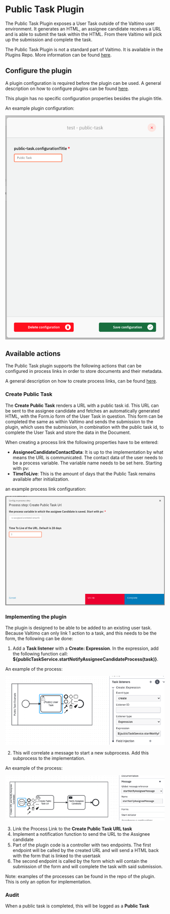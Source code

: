 # Public Task Plugin

The Public Task Plugin exposes a User Task outside of the Valtimo user environment. It generates an HTML, an assignee candidate receives a URL and is able to submit the task within the HTML. 
From there Valtimo will pick up the submission and complete the task.

The Public Task Plugin is not a standard part of Valtimo. It is available in the Plugins Repo. More information can be found [here](/introduction/modules/plugin-introduction.md#plugins-repo).

## Configure the plugin

A plugin configuration is required before the plugin can be used. A general description on how to configure
plugins can be found [here](../configure-plugin.md).

This plugin has no specific configuration properties besides the plugin title.

An example plugin configuration:

![example plugin configuration](img/configure-plugin.png)

## Available actions

The Public Task plugin supports the following actions that can be configured in process links in order to store
documents and their metadata.

A general description on how to create process links, can be found [here](../../process-link/create-process-link.md).

### Create Public Task

The **Create Public Task** renders a URL with a public task id. This URL can be sent to the assignee candidate and fetches an automatically generated HTML, 
with the Form.io form of the User Task in question. This form can be completed the same as within Valtimo and sends the submission to the plugin, which uses the submission,
in combination with the public task id, to complete the User Task and store the data in the Document.


When creating a process link the following properties have to be entered:
- **AssigneeCandidateContactData**: It is up to the implementation by what means the URL is communicated. The contact data of the user needs to be a process variable. The variable name needs to be set here. Starting with pv:
- **TimeToLive**: This is the amount of days that the Public Task remains available after initialization.

an example process link configuration: 

![example process link configuration](img/create-public-task-process-link.png)

### Implementing the plugin
The plugin is designed to be able to be added to an existing user task. Because Valtimo can only link 1 action to a task, and this needs to be the form, the following can be done:

1. Add a **Task listener** with a **Create: Expression**. In the expression, add the following function call: **${publicTaskService.startNotifyAssigneeCandidateProcess(task)}**. 
   
An example of the process: 

![example public task process](img/public-task-process.png)
 
2. This will correlate a message to start a new subprocess. Add this subprocess to the implementation.
   
An example of the process: 

![example create url process](img/create-url-process.png)

3. Link the Process Link to the **Create Public Task URL task**
4. Implement a notification function to send the URL to the Assignee candidate
5. Part of the plugin code is a controller with two endpoints. The first endpoint will be called by the created URL and will send a HTML back with the form that is linked to the usertask
6. The second endpoint is called by the form which will contain the submission of the form and will complete the task with said submission. 

Note: examples of the processes can be found in the repo of the plugin. This is only an option for implementation.

### Audit

When a public task is completed, this will be logged as a **Public Task**
